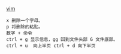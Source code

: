 [vim](../杂项/vim.md) <br>
```vim file:"note"
x 删除一个字母。
p 将删除的粘贴。
数字 + 命令
ctrl + g 显示信息，gg 回到文件头部 G 文件底部。
ctrl + u  向上半页 ctrl + d 向下半页
```
